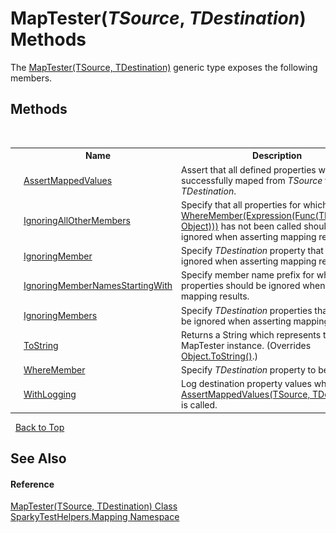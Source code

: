# MapTester(*TSource*, *TDestination*) Methods
 

The <a href="T_SparkyTestHelpers_Mapping_MapTester_2.md">MapTester(TSource, TDestination)</a> generic type exposes the following members.


## Methods
&nbsp;<table><tr><th></th><th>Name</th><th>Description</th></tr><tr><td>![Public method](media/pubmethod.gif "Public method")![Code example](media/CodeExample.png "Code example")</td><td><a href="M_SparkyTestHelpers_Mapping_MapTester_2_AssertMappedValues.md">AssertMappedValues</a></td><td>
Assert that all defined properties were successfully maped from *TSource* to *TDestination*.</td></tr><tr><td>![Public method](media/pubmethod.gif "Public method")</td><td><a href="M_SparkyTestHelpers_Mapping_MapTester_2_IgnoringAllOtherMembers.md">IgnoringAllOtherMembers</a></td><td>
Specify that all properties for which <a href="M_SparkyTestHelpers_Mapping_MapTester_2_WhereMember.md">WhereMember(Expression(Func(TDestination, Object)))</a> has not been called should be ignored when asserting mapping results.</td></tr><tr><td>![Public method](media/pubmethod.gif "Public method")![Code example](media/CodeExample.png "Code example")</td><td><a href="M_SparkyTestHelpers_Mapping_MapTester_2_IgnoringMember.md">IgnoringMember</a></td><td>
Specify *TDestination* property that should be ignored when asserting mapping results.</td></tr><tr><td>![Public method](media/pubmethod.gif "Public method")</td><td><a href="M_SparkyTestHelpers_Mapping_MapTester_2_IgnoringMemberNamesStartingWith.md">IgnoringMemberNamesStartingWith</a></td><td>
Specify member name prefix for which properties should be ignored when asserting mapping results.</td></tr><tr><td>![Public method](media/pubmethod.gif "Public method")![Code example](media/CodeExample.png "Code example")</td><td><a href="M_SparkyTestHelpers_Mapping_MapTester_2_IgnoringMembers.md">IgnoringMembers</a></td><td>
Specify *TDestination* properties that should be ignored when asserting mapping results.</td></tr><tr><td>![Public method](media/pubmethod.gif "Public method")</td><td><a href="M_SparkyTestHelpers_Mapping_MapTester_2_ToString.md">ToString</a></td><td>
Returns a String which represents the MapTester instance.
 (Overrides <a href="http://msdn2.microsoft.com/en-us/library/7bxwbwt2" target="_blank">Object.ToString()</a>.)</td></tr><tr><td>![Public method](media/pubmethod.gif "Public method")![Code example](media/CodeExample.png "Code example")</td><td><a href="M_SparkyTestHelpers_Mapping_MapTester_2_WhereMember.md">WhereMember</a></td><td>
Specify *TDestination* property to be tested.</td></tr><tr><td>![Public method](media/pubmethod.gif "Public method")</td><td><a href="M_SparkyTestHelpers_Mapping_MapTester_2_WithLogging.md">WithLogging</a></td><td>
Log destination property values when <a href="M_SparkyTestHelpers_Mapping_MapTester_2_AssertMappedValues.md">AssertMappedValues(TSource, TDestination)</a> is called.</td></tr></table>&nbsp;
<a href="#maptester(*tsource*,-*tdestination*)-methods.md">Back to Top</a>

## See Also


#### Reference
<a href="T_SparkyTestHelpers_Mapping_MapTester_2.md">MapTester(TSource, TDestination) Class</a><br /><a href="N_SparkyTestHelpers_Mapping.md">SparkyTestHelpers.Mapping Namespace</a><br />